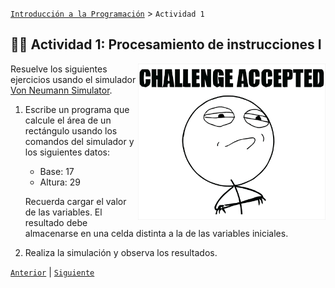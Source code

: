 [`Introducción a la Programación`](../README.md) > `Actividad 1`

## :muscle::nerd_face: Actividad 1: Procesamiento de instrucciones I

<img src="imagenes/reto.gif" align="right" width="300" height="250">

Resuelve los siguientes ejercicios usando el simulador [Von Neumann Simulator](http://vnsimulator.altervista.org/).

1. Escribe un programa que calcule el área de un rectángulo usando los comandos del simulador y los siguientes datos:

   - Base: 17
   - Altura: 29

   Recuerda cargar el valor de las variables. El resultado debe almacenarse en una celda distinta a la de las variables iniciales.

2. Realiza la simulación y observa los resultados.

[`Anterior`](../sesion01/README.md) | [`Siguiente`](../sesion02/README.md)
